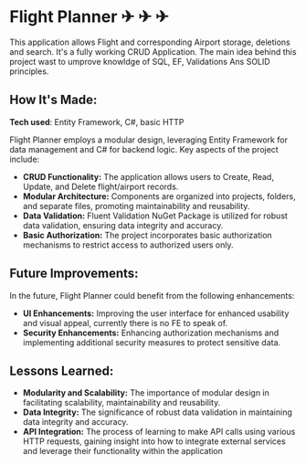 # Flight Planner ✈ ✈ ✈

This application allows Flight and corresponding Airport storage, deletions and search. It's a fully working CRUD Application.
The main idea behind this project wast to umprove knowldge of SQL, EF, Validations Ans SOLID principles.

## How It's Made:

**Tech used**: Entity Framework, C#, basic HTTP

Flight Planner employs a modular design, leveraging Entity Framework for data management and C# for backend logic. Key aspects of the project include:

- **CRUD Functionality:** The application allows users to Create, Read, Update, and Delete flight/airport records.
- **Modular Architecture:** Components are organized into projects, folders, and separate files, promoting maintainability and reusability.
- **Data Validation:** Fluent Validation NuGet Package is utilized for robust data validation, ensuring data integrity and accuracy.
- **Basic Authorization:** The project incorporates basic authorization mechanisms to restrict access to authorized users only.

## Future Improvements:

In the future, Flight Planner could benefit from the following enhancements:

- **UI Enhancements:** Improving the user interface for enhanced usability and visual appeal, currently there is no FE to speak of.
- **Security Enhancements:** Enhancing authorization mechanisms and implementing additional security measures to protect sensitive data.

## Lessons Learned:

- **Modularity and Scalability:** The importance of modular design in facilitating scalability, maintainability and reusability.
- **Data Integrity:** The significance of robust data validation in maintaining data integrity and accuracy.
- **API Integration:** The process of learning to make API calls using various HTTP requests, gaining insight into how to integrate external services and leverage their functionality within the application
